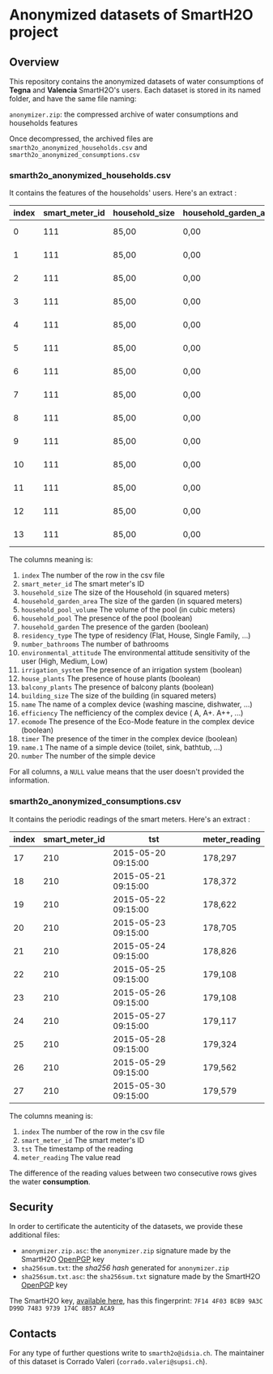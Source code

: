  # Anonymized datasets of SmartH2O project   
 ## Overview
 This repository contains the anonymized datasets of water consumptions of __Tegna__ and __Valencia__ SmartH2O's users.
 Each dataset is stored in its named folder, and have the same file naming:
 
`anonymizer.zip`: the compressed archive of water consumptions and households features

Once decompressed, the archived files are `smarth2o_anonymized_households.csv` and `smarth2o_anonymized_consumptions.csv`

### smarth2o_anonymized_households.csv
It contains the features of the households' users.
Here's an extract :

| index | smart_meter_id | household_size | household_garden_area | household_pool_volume | household_pool | household_garden | residency_type | number_bathrooms | environmental_attitude           | irrigation_system | house_plants | balcony_plants | building_size | name            | efficiency | ecomode | timer | name.1                 | number |
|-------|----------------|----------------|-----------------------|-----------------------|----------------|------------------|----------------|------------------|----------------------------------|-------------------|--------------|----------------|---------------|-----------------|------------|---------|-------|------------------------|--------|
| 0     | 111            | 85,00          | 0,00                  | 0,00                  | 0              | 0                | Flat           | 2                | Medium environmental sensitivity | 0                 | 0            | 0              | \N            | washing_machine | A++        | 1       | 1     | toilet                 | 2      |
| 1     | 111            | 85,00          | 0,00                  | 0,00                  | 0              | 0                | Flat           | 2                | Medium environmental sensitivity | 0                 | 0            | 0              | \N            | washing_machine | A++        | 1       | 1     | sink                   | 3      |
| 2     | 111            | 85,00          | 0,00                  | 0,00                  | 0              | 0                | Flat           | 2                | Medium environmental sensitivity | 0                 | 0            | 0              | \N            | washing_machine | A++        | 1       | 1     | bathtub                | 0      |
| 3     | 111            | 85,00          | 0,00                  | 0,00                  | 0              | 0                | Flat           | 2                | Medium environmental sensitivity | 0                 | 0            | 0              | \N            | washing_machine | A++        | 1       | 1     | shower                 | 0      |
| 4     | 111            | 85,00          | 0,00                  | 0,00                  | 0              | 0                | Flat           | 2                | Medium environmental sensitivity | 0                 | 0            | 0              | \N            | washing_machine | A++        | 1       | 1     | tub_shower             | 2      |
| 5     | 111            | 85,00          | 0,00                  | 0,00                  | 0              | 0                | Flat           | 2                | Medium environmental sensitivity | 0                 | 0            | 0              | \N            | washing_machine | A++        | 1       | 1     | dishwasher_simple      | 1      |
| 6     | 111            | 85,00          | 0,00                  | 0,00                  | 0              | 0                | Flat           | 2                | Medium environmental sensitivity | 0                 | 0            | 0              | \N            | washing_machine | A++        | 1       | 1     | washing_machine_simple | 1      |
| 7     | 111            | 85,00          | 0,00                  | 0,00                  | 0              | 0                | Flat           | 2                | Medium environmental sensitivity | 0                 | 0            | 0              | \N            | dishwasher      | A++        | 1       | 1     | toilet                 | 2      |
| 8     | 111            | 85,00          | 0,00                  | 0,00                  | 0              | 0                | Flat           | 2                | Medium environmental sensitivity | 0                 | 0            | 0              | \N            | dishwasher      | A++        | 1       | 1     | sink                   | 3      |
| 9     | 111            | 85,00          | 0,00                  | 0,00                  | 0              | 0                | Flat           | 2                | Medium environmental sensitivity | 0                 | 0            | 0              | \N            | dishwasher      | A++        | 1       | 1     | bathtub                | 0      |
| 10    | 111            | 85,00          | 0,00                  | 0,00                  | 0              | 0                | Flat           | 2                | Medium environmental sensitivity | 0                 | 0            | 0              | \N            | dishwasher      | A++        | 1       | 1     | shower                 | 0      |
| 11    | 111            | 85,00          | 0,00                  | 0,00                  | 0              | 0                | Flat           | 2                | Medium environmental sensitivity | 0                 | 0            | 0              | \N            | dishwasher      | A++        | 1       | 1     | tub_shower             | 2      |
| 12    | 111            | 85,00          | 0,00                  | 0,00                  | 0              | 0                | Flat           | 2                | Medium environmental sensitivity | 0                 | 0            | 0              | \N            | dishwasher      | A++        | 1       | 1     | dishwasher_simple      | 1      |
| 13    | 111            | 85,00          | 0,00                  | 0,00                  | 0              | 0                | Flat           | 2                | Medium environmental sensitivity | 0                 | 0            | 0              | \N            | dishwasher      | A++        | 1       | 1     | washing_machine_simple | 1      |

The columns meaning is:
1. `index` The number of the row in the csv file
1. `smart_meter_id` The smart meter's ID
1. `household_size` The size of the Household (in squared meters)
1. `household_garden_area` The size of the garden (in squared meters)
1. `household_pool_volume` The volume of the pool (in cubic meters)
1. `household_pool` The presence of the pool (boolean)
1. `household_garden` The presence of the garden (boolean)
1. `residency_type` The type of residency (Flat, House, Single Family, ...) 
1. `number_bathrooms` The number of bathrooms
1. `environmental_attitude` The environmental attitude sensitivity of the user (High, Medium, Low)
1. `irrigation_system` The presence of an irrigation system (boolean)
1. `house_plants` The presence of house plants (boolean)
1. `balcony_plants` The presence of balcony plants (boolean)
1. `building_size` The size of the building (in squared meters)
1. `name` The name of a complex device (washing mascine, dishwater, ...)
1. `efficiency` The nefficiency of the complex device ( A, A+. A++, ...)
1. `ecomode` The presence of the Eco-Mode feature in the complex device (boolean)
1. `timer` The presence of the timer in the complex device (boolean)
1. `name.1` The name of a simple device (toilet, sink, bathtub, ...)
1. `number` The number of the simple device 

For all columns, a `NULL` value means that the user doesn't provided the information.
### smarth2o_anonymized_consumptions.csv
It contains the periodic readings of the smart meters.
Here's an extract :

| index | smart_meter_id | tst                 | meter_reading |
|-------|----------------|---------------------|---------------|
| 17    | 210            | 2015-05-20 09:15:00 | 178,297       |
| 18    | 210            | 2015-05-21 09:15:00 | 178,372       |
| 19    | 210            | 2015-05-22 09:15:00 | 178,622       |
| 20    | 210            | 2015-05-23 09:15:00 | 178,705       |
| 21    | 210            | 2015-05-24 09:15:00 | 178,826       |
| 22    | 210            | 2015-05-25 09:15:00 | 179,108       |
| 23    | 210            | 2015-05-26 09:15:00 | 179,108       |
| 24    | 210            | 2015-05-27 09:15:00 | 179,117       |
| 25    | 210            | 2015-05-28 09:15:00 | 179,324       |
| 26    | 210            | 2015-05-29 09:15:00 | 179,562       |
| 27    | 210            | 2015-05-30 09:15:00 | 179,579       |

The columns meaning is:
1. `index`  The number of the row in the csv file
1. `smart_meter_id` The smart meter's ID
1. `tst` The timestamp of the reading
1. `meter_reading` The value read

The difference of the reading values between two consecutive rows gives the water __consumption__.

## Security
In order to certificate the autenticity of the datasets, we provide these additional files:

- `anonymizer.zip.asc`: the `anonymizer.zip` signature made by the SmartH2O [OpenPGP](http://openpgp.org/) key
- `sha256sum.txt`: the _sha256 hash_ generated for `anonymizer.zip`
- `sha256sum.txt.asc`: the `sha256sum.txt` signature made by the SmartH2O [OpenPGP](http://openpgp.org/) key 


The SmartH2O key, [available here](https://pgp.mit.edu/pks/lookup?op=vindex&search=0x9739174C8B57ACA9), has this fingerprint: `7F14 4F03 BCB9 9A3C D99D 7483 9739 174C 8B57 ACA9`

## Contacts
For any type of further questions write to `smarth2o@idsia.ch`. 
The maintainer of this dataset is Corrado Valeri (`corrado.valeri@supsi.ch`).
